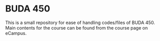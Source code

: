 # BUDA 450
This is a small repository for ease of handling codes/files of BUDA 450. Main contents for the course can be found from the course page on eCampus.
